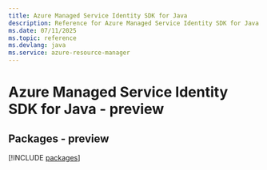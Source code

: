 ```yaml
---
title: Azure Managed Service Identity SDK for Java
description: Reference for Azure Managed Service Identity SDK for Java
ms.date: 07/11/2025
ms.topic: reference
ms.devlang: java
ms.service: azure-resource-manager
---
```

# Azure Managed Service Identity SDK for Java - preview
## Packages - preview
[!INCLUDE [packages](managed-service-identity-index.md)]